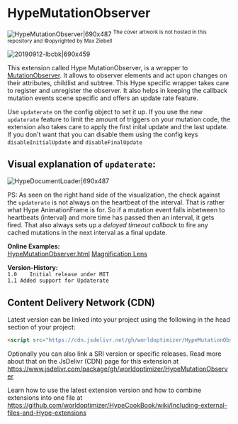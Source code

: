 # HypeMutationObserver
![HypeMutationObserver|690x487](https://playground.maxziebell.de/Hype/MutationObserver/HypeMutationObserver.jpg)
<sup>The cover artwork is not hosted in this repository and &copy;opyrighted by Max Ziebell</sup>

![20190912-lbcbk|690x459](https://forums.tumult.com/uploads/db2156/original/3X/2/e/2e979e681be7fa9a8f5c21ab4ce0c108aaa727c7.png) 

This extension called Hype MutationObserver, is a wrapper to [MutationObserver](https://developer.mozilla.org/de/docs/Web/API/MutationObserver). It allows to observer elements and act upon changes on their attributes, childlist and subtree.  This Hype specific wrapper takes care to register and unregister the observer. It also helps in keeping the callback mutation events scene specific and offers an update rate feature.

Use  `updaterate`  on the config object to set it up.
If you use the new `updaterate` feature to limit the amount of triggers on your mutation code, the extension also takes care to apply the first inital update and the last update. If you don't want that you can disable them using the config keys `disableInitialUpdate` and `disableFinalUpdate`

Visual explanation of `updaterate`:
---
![HypeDocumentLoader|690x487](https://playground.maxziebell.de/Hype/MutationObserver/images/updaterate.jpg)

PS: As seen on the right hand side of the visualization, the check against the `updaterate` is not always on the heartbeat of the interval. That is rather what Hype AnimationFrame is for. So if a mutation event falls inbetween to heartbeats (interval) and more time has passed then an interval, it gets fired. That also always sets up a *delayed timeout callback* to fire any cached mutations in the next interval as a final update.

**Online Examples:**  
[HypeMutationObserver.html](https://playground.maxziebell.de/Hype/MutationObserver/HypeMutationObserver.html)
[Magnification Lens](https://forums.tumult.com/t/magnification-lens/17093?u=maxzieb)


**Version-History:**  
`1.0	Initial release under MIT`  
`1.1 Added support for Updaterate`

Content Delivery Network (CDN)
--
Latest version can be linked into your project using the following in the head section of your project:
```html
<script src="https://cdn.jsdelivr.net/gh/worldoptimizer/HypeMutationObserver/HypeMutationObserver.min.js"></script>
```

Optionally you can also link a SRI version or specific releases. 
Read more about that on the JsDelivr (CDN) page for this extension at https://www.jsdelivr.com/package/gh/worldoptimizer/HypeMutationObserver

Learn how to use the latest extension version and how to combine extensions into one file at
https://github.com/worldoptimizer/HypeCookBook/wiki/Including-external-files-and-Hype-extensions
